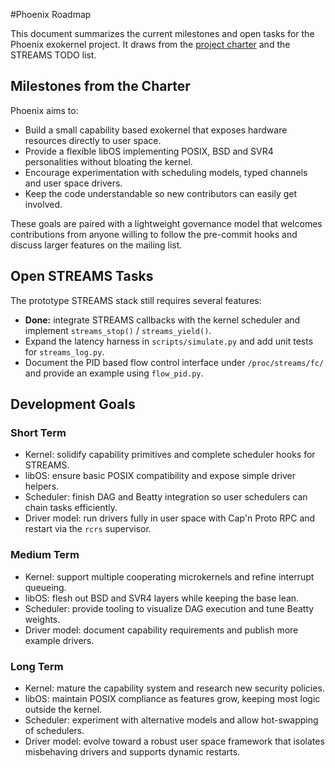 #Phoenix Roadmap

This document summarizes the current milestones and open tasks for the Phoenix exokernel project. It draws from the [project charter](charter.md) and the STREAMS TODO list.

## Milestones from the Charter

Phoenix aims to:

- Build a small capability based exokernel that exposes hardware resources directly to user space.
- Provide a flexible libOS implementing POSIX, BSD and SVR4 personalities without bloating the kernel.
- Encourage experimentation with scheduling models, typed channels and user space drivers.
- Keep the code understandable so new contributors can easily get involved.

These goals are paired with a lightweight governance model that welcomes contributions from anyone willing to follow the pre-commit hooks and discuss larger features on the mailing list.

## Open STREAMS Tasks

The prototype STREAMS stack still requires several features:

- **Done:** integrate STREAMS callbacks with the kernel scheduler and implement `streams_stop()` / `streams_yield()`.
- Expand the latency harness in `scripts/simulate.py` and add unit tests for `streams_log.py`.
- Document the PID based flow control interface under `/proc/streams/fc/` and provide an example using `flow_pid.py`.

## Development Goals

### Short Term

- Kernel: solidify capability primitives and complete scheduler hooks for STREAMS.
- libOS: ensure basic POSIX compatibility and expose simple driver helpers.
- Scheduler: finish DAG and Beatty integration so user schedulers can chain tasks efficiently.
- Driver model: run drivers fully in user space with Cap'n Proto RPC and restart via the `rcrs` supervisor.

### Medium Term

- Kernel: support multiple cooperating microkernels and refine interrupt queueing.
- libOS: flesh out BSD and SVR4 layers while keeping the base lean.
- Scheduler: provide tooling to visualize DAG execution and tune Beatty weights.
- Driver model: document capability requirements and publish more example drivers.

### Long Term

- Kernel: mature the capability system and research new security policies.
- libOS: maintain POSIX compliance as features grow, keeping most logic outside the kernel.
- Scheduler: experiment with alternative models and allow hot-swapping of schedulers.
- Driver model: evolve toward a robust user space framework that isolates misbehaving drivers and supports dynamic restarts.

